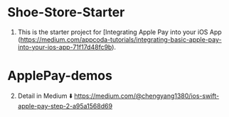 
# Shoe-Store-Starter
1. This is the starter project for [Integrating Apple Pay into your iOS App
(https://medium.com/appcoda-tutorials/integrating-basic-apple-pay-into-your-ios-app-71f17d48fc9b).

# ApplePay-demos
2. Detail in Medium ⬇️
https://medium.com/@chengyang1380/ios-swift-apple-pay-step-2-a95a1568d69
